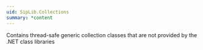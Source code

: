 ```yaml
---
uid: SipLib.Collections
summary: *content
---
```

Contains thread-safe generic collection classes that are not provided by the .NET class libraries